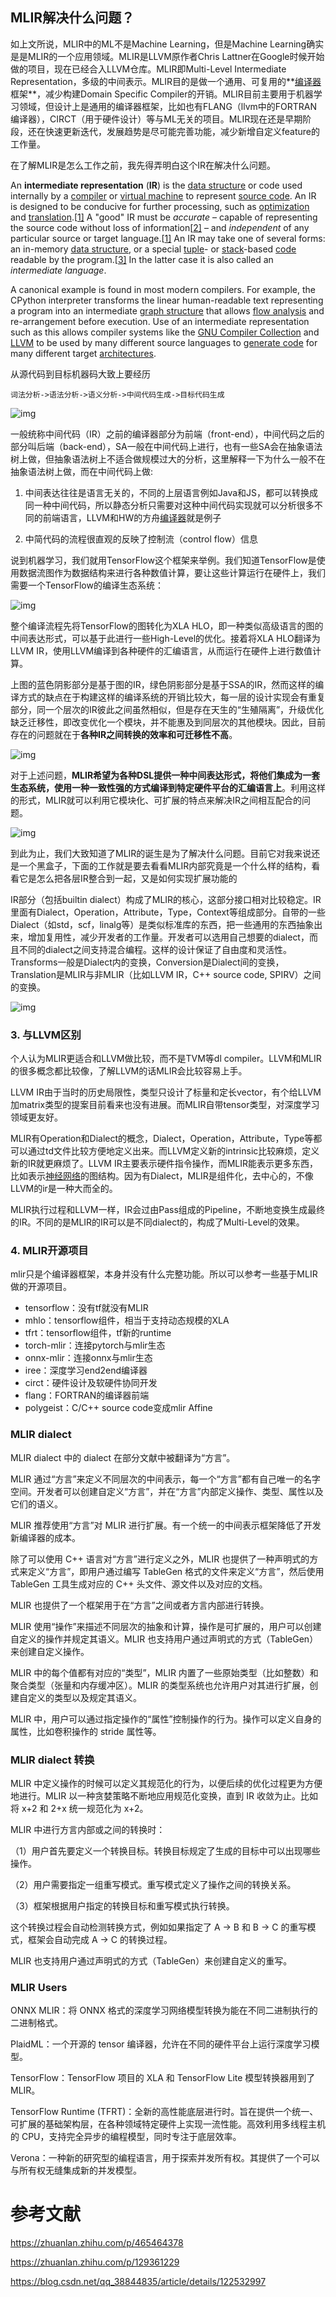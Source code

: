 ## MLIR解决什么问题？

如上文所说，MLIR中的ML不是Machine Learning，但是Machine Learning确实是是MLIR的一个应用领域。MLIR是LLVM原作者Chris Lattner在Google时候开始做的项目，现在已经合入LLVM仓库。MLIR即Multi-Level Intermediate Representation，多级的中间表示。MLIR目的是做一个通用、可复用的**[编译器](https://www.zhihu.com/search?q=编译器&search_source=Entity&hybrid_search_source=Entity&hybrid_search_extra={"sourceType"%3A"article"%2C"sourceId"%3A"465464378"})框架**，减少构建Domain Specific Compiler的开销。MLIR目前主要用于机器学习领域，但设计上是通用的编译器框架，比如也有FLANG（llvm中的FORTRAN编译器），CIRCT（用于硬件设计）等与ML无关的项目。MLIR现在还是早期阶段，还在快速更新迭代，发展趋势是尽可能完善功能，减少新增自定义feature的工作量。

在了解MLIR是怎么工作之前，我先得弄明白这个IR在解决什么问题。



An **intermediate representation** (**IR**) is the [data structure](https://en.wikipedia.org/wiki/Data_structure) or code used internally by a [compiler](https://en.wikipedia.org/wiki/Compiler) or [virtual machine](https://en.wikipedia.org/wiki/Virtual_machine) to represent [source code](https://en.wikipedia.org/wiki/Source_code). An IR is designed to be conducive for further processing, such as [optimization](https://en.wikipedia.org/wiki/Compiler_optimization) and [translation](https://en.wikipedia.org/wiki/Program_transformation).[[1\]](https://en.wikipedia.org/wiki/Intermediate_representation#cite_note-Walker-1) A "good" IR must be *accurate* – capable of representing the source code without loss of information[[2\]](https://en.wikipedia.org/wiki/Intermediate_representation#cite_note-Chow-2) – and *independent* of any particular source or target language.[[1\]](https://en.wikipedia.org/wiki/Intermediate_representation#cite_note-Walker-1) An IR may take one of several forms: an in-memory [data structure](https://en.wikipedia.org/wiki/Data_structure), or a special [tuple](https://en.wikipedia.org/wiki/Tuple)- or [stack](https://en.wikipedia.org/wiki/Stack_(abstract_data_type))-based [code](https://en.wikipedia.org/wiki/Bytecode) readable by the program.[[3\]](https://en.wikipedia.org/wiki/Intermediate_representation#cite_note-Toal-3) In the latter case it is also called an *intermediate language*.

A canonical example is found in most modern compilers. For example, the CPython interpreter transforms the linear human-readable text representing a program into an intermediate [graph structure](https://en.wikipedia.org/wiki/Graph_(data_structure)) that allows [flow analysis](https://en.wikipedia.org/wiki/Flow_analysis) and re-arrangement before execution. Use of an intermediate representation such as this allows compiler systems like the [GNU Compiler Collection](https://en.wikipedia.org/wiki/GNU_Compiler_Collection) and [LLVM](https://en.wikipedia.org/wiki/LLVM) to be used by many different source languages to [generate code](https://en.wikipedia.org/wiki/Code_generation_(compiler)) for many different target [architectures](https://en.wikipedia.org/wiki/Instruction_set).



从源代码到目标机器码大致上要经历

```text
词法分析->语法分析->语义分析->中间代码生成->目标代码生成
```

![img](imgs/v2-eb525f8f3cb82e7d724a7af2ed8d30d7_b.jpg)

一般统称中间代码（IR）之前的编译器部分为前端（front-end），中间代码之后的部分叫后端（back-end），SA一般在中间代码上进行，也有一些SA会在抽象语法树上做，但抽象语法树上不适合做规模过大的分析，这里解释一下为什么一般不在抽象语法树上做，而在中间代码上做:

1.  中间表达往往是语言无关的，不同的上层语言例如Java和JS，都可以转换成同一种中间代码，所以静态分析只需要对这种中间代码实现就可以分析很多不同的前端语言，LLVM和HW的方舟[编译器](https://www.zhihu.com/search?q=编译器&search_source=Entity&hybrid_search_source=Entity&hybrid_search_extra={"sourceType"%3A"article"%2C"sourceId"%3A"129361229"})就是例子
    
2.  中简代码的流程很直观的反映了控制流（control flow）信息



说到机器学习，我们就用TensorFlow这个框架来举例。我们知道TensorFlow是使用数据流图作为数据结构来进行各种数值计算，要让这些计算运行在硬件上，我们需要一个TensorFlow的编译生态系统：

![img](imgs/v2-e7823419a2ff6ee7d955cb1864b42d72_1440w.jpg)

整个编译流程先将TensorFlow的图转化为XLA HLO，即一种类似高级语言的图的中间表达形式，可以基于此进行一些High-Level的优化。接着将XLA HLO翻译为LLVM IR，使用LLVM编译到各种硬件的汇编语言，从而运行在硬件上进行数值计算。

上图的蓝色阴影部分是基于图的IR，绿色阴影部分是基于SSA的IR，然而这样的编译方式的缺点在于构建这样的编译系统的开销比较大，每一层的设计实现会有重复部分，同一个层次的IR彼此之间虽然相似，但是存在天生的“生殖隔离”，升级优化缺乏迁移性，即改变优化一个模块，并不能惠及到同层次的其他模块。因此，目前存在的问题就在于**各种IR之间转换的效率和可迁移性不高**。

![img](imgs/v2-b6e62260b0faf1085f972d1eda6e4bb1_1440w.jpg)

对于上述问题，**MLIR希望为各种DSL提供一种中间表达形式，将他们集成为一套生态系统，使用一种一致性强的方式编译到特定硬件平台的汇编语言上**。利用这样的形式，MLIR就可以利用它模块化、可扩展的特点来解决IR之间相互配合的问题。

![img](imgs/v2-4b2fa235edc4387378a84b8a3587efd9_1440w.jpg)

到此为止，我们大致知道了MLIR的诞生是为了解决什么问题。目前它对我来说还是一个黑盒子，下面的工作就是要去看看MLIR内部究竟是一个什么样的结构，看看它是怎么把各层IR整合到一起，又是如何实现扩展功能的

IR部分（包括builtin dialect）构成了MLIR的核心，这部分接口相对比较稳定。IR里面有Dialect，Operation，Attribute，Type，Context等组成部分。自带的一些Dialect（如std，scf，linalg等）是类似标准库的东西，把一些通用的东西抽象出来，增加复用性，减少开发者的工作量。开发者可以选用自己想要的dialect，而且不同的dialect之间支持混合编程。这样的设计保证了自由度和灵活性。Transforms一般是Dialect内的变换，Conversion是Dialect间的变换，Translation是MLIR与非MLIR（比如LLVM IR，C++ source code, SPIRV）之间的变换。

![img](imgs/v2-b752db1a3c5c0e53314703f8e92b88e0_b.jpg)





### 3. 与LLVM区别

个人认为MLIR更适合和LLVM做比较，而不是TVM等dl compiler。LLVM和MLIR的很多概念都比较像，了解LLVM的话MLIR会比较容易上手。

LLVM IR由于当时的历史局限性，类型只设计了标量和定长vector，有个给LLVM加matrix类型的提案目前看来也没有进展。而MLIR自带tensor类型，对深度学习领域更友好。

MLIR有Operation和Dialect的概念，Dialect，Operation，Attribute，Type等都可以通过td文件比较方便地定义出来。而LLVM定义新的intrinsic比较麻烦，定义新的IR就更麻烦了。LLVM IR主要表示硬件指令操作，而MLIR能表示更多东西，比如表示[神经网络](https://www.zhihu.com/search?q=神经网络&search_source=Entity&hybrid_search_source=Entity&hybrid_search_extra={"sourceType"%3A"article"%2C"sourceId"%3A"465464378"})的图结构。因为有Dialect，MLIR是组件化，去中心的，不像LLVM的ir是一种大而全的。

MLIR执行过程和LLVM一样，IR会过由Pass组成的Pipeline，不断地变换生成最终的IR。不同的是MLIR的IR可以是不同dialect的，构成了Multi-Level的效果。

### 4. MLIR开源项目

mlir只是个编译器框架，本身并没有什么完整功能。所以可以参考一些基于MLIR做的开源项目。

- tensorflow：没有tf就没有MLIR
- mhlo：tensorflow组件，相当于支持动态规模的XLA
- tfrt：tensorflow组件，tf新的runtime
- torch-mlir：连接pytorch与mlir生态
- onnx-mlir：连接onnx与mlir生态
- iree：深度学习end2end编译器
- circt：硬件设计及软硬件协同开发
- flang：FORTRAN的编译器前端
- polygeist：C/C++ source code变成mlir Affine



### MLIR dialect
MLIR dialect 中的 dialect 在部分文献中被翻译为“方言”。

MLIR 通过“方言”来定义不同层次的中间表示，每一个“方言”都有自己唯一的名字空间。开发者可以创建自定义“方言”，并在“方言”内部定义操作、类型、属性以及它们的语义。

MLIR 推荐使用“方言”对 MLIR 进行扩展。有一个统一的中间表示框架降低了开发新编译器的成本。

除了可以使用 C++ 语言对“方言”进行定义之外，MLIR 也提供了一种声明式的方式来定义“方言”，即用户通过编写 TableGen 格式的文件来定义“方言”，然后使用 TableGen 工具生成对应的 C++ 头文件、源文件以及对应的文档。

MLIR 也提供了一个框架用于在“方言”之间或者方言内部进行转换。

MLIR 使用“操作”来描述不同层次的抽象和计算，操作是可扩展的，用户可以创建自定义的操作并规定其语义。MLIR 也支持用户通过声明式的方式（TableGen）来创建自定义操作。

MLIR 中的每个值都有对应的“类型”，MLIR 内置了一些原始类型（比如整数）和聚合类型（张量和内存缓冲区）。MLIR 的类型系统也允许用户对其进行扩展，创建自定义的类型以及规定其语义。

MLIR 中，用户可以通过指定操作的“属性”控制操作的行为。操作可以定义自身的属性，比如卷积操作的 stride 属性等。

### MLIR dialect 转换
MLIR 中定义操作的时候可以定义其规范化的行为，以便后续的优化过程更为方便地进行。MLIR 以一种贪婪策略不断地应用规范化变换，直到 IR 收敛为止。比如将 x+2 和 2+x 统一规范化为 x+2。

MLIR 中进行方言内部或之间的转换时：

（1）用户首先要定义一个转换目标。转换目标规定了生成的目标中可以出现哪些操作。

（2）用户需要指定一组重写模式。重写模式定义了操作之间的转换关系。

（3）框架根据用户指定的转换目标和重写模式执行转换。

这个转换过程会自动检测转换方式，例如如果指定了 A → B 和 B → C 的重写模式，框架会自动完成 A → C 的转换过程。

MLIR 也支持用户通过声明式的方式（TableGen）来创建自定义的重写。

### MLIR Users
ONNX MLIR：将 ONNX 格式的深度学习网络模型转换为能在不同二进制执行的二进制格式。

PlaidML：一个开源的 tensor 编译器，允许在不同的硬件平台上运行深度学习模型。

TensorFlow：TensorFlow 项目的 XLA 和 TensorFlow Lite 模型转换器用到了 MLIR。

TensorFlow Runtime (TFRT)：全新的高性能底层进行时。旨在提供一个统一、可扩展的基础架构层，在各种领域特定硬件上实现一流性能。高效利用多线程主机的 CPU，支持完全异步的编程模型，同时专注于底层效率。

Verona：一种新的研究型的编程语言，用于探索并发所有权。其提供了一个可以与所有权无缝集成新的并发模型。


# 参考文献 #

https://zhuanlan.zhihu.com/p/465464378

https://zhuanlan.zhihu.com/p/129361229

https://blog.csdn.net/qq_38844835/article/details/122532997